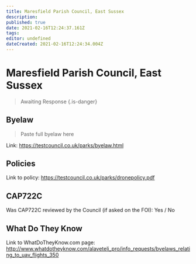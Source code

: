 ```yaml
---
title: Maresfield Parish Council, East Sussex
description: 
published: true
date: 2021-02-16T12:24:37.161Z
tags: 
editor: undefined
dateCreated: 2021-02-16T12:24:34.004Z
---
```


# Maresfield Parish Council, East Sussex
>  Awaiting Response
> {.is-danger}

## Byelaw
> Paste full byelaw here

Link:
https://testcouncil.co.uk/parks/byelaw.html

## Policies
Link to policy:
https://testcouncil.co.uk/parks/dronepolicy.pdf

## CAP722C

Was CAP722C reviewed by the Council (if asked on the FOI): Yes / No

## What Do They Know

Link to WhatDoTheyKnow.com page:
http://www.whatdotheyknow.com/alaveteli_pro/info_requests/byelaws_relating_to_uav_flights_350

